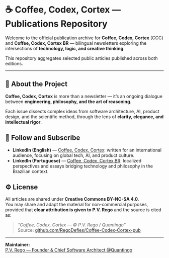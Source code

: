 # ☕ Coffee, Codex, Cortex — Publications Repository

Welcome to the official publication archive for **Coffee, Codex, Cortex** (CCC) and **Coffee, Codex, Cortex BR** — bilingual newsletters exploring the intersections of **technology, logic, and creative thinking**.  

This repository aggregates selected public articles published across both editions.

---

## 🧭 About the Project

**Coffee, Codex, Cortex** is more than a newsletter — it’s an ongoing dialogue between **engineering, philosophy, and the art of reasoning**.  

Each issue dissects complex ideas from software architecture, AI, product design, and the scientific method, through the lens of **clarity, elegance, and intellectual rigor**.


## 📰 Follow and Subscribe

- **LinkedIn (English)** — [Coffee, Codex, Cortex](https://www.linkedin.com/newsletters/coffee-codex-cortex-6904783346359246848): written for an international audience, focusing on global tech, AI, and product culture.  
- **LinkedIn (Portuguese)** — [Coffee, Codex, Cortex BR](https://www.linkedin.com/newsletters/coffee-codex-cortex-br-7370084680387346432): localized perspectives and essays bridging technology and philosophy in the Brazilian context.  


## ⚙️ License

All articles are shared under **Creative Commons BY-NC-SA 4.0**.  
You may share and adapt the material for non-commercial purposes, provided that **clear attribution is given to P.V. Rego** and the source is cited as:

> _“Coffee, Codex, Cortex — © P.V. Rego / Quantingo”_  
> Source: [github.com/RegoDefies/Coffee-Codex-Cortex-pub](https://github.com/RegoDefies/Coffee-Codex-Cortex-pub)

---

**Maintainer:**  
[P.V. Rego — Founder & Chief Software Architect @Quantingo](https://www.linkedin.com/in/pablorego)
